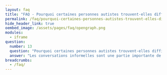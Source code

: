 ```yaml
---
layout: faq
title: "FAQ - Pourquoi certaines personnes autistes trouvent-elles difficile de parler de banalités ?"
permalink: /faq/pourquoi-certaines-personnes-autistes-trouvent-elles-difficile-de-parler-de-banalites
hide_header_link: true
oembed_image: /assets/pages/faq/opengraph.png
modules:
  - iframe
question: 
  number: 13
  question: "Pourquoi certaines personnes autistes trouvent-elles difficile de parler de banalités ?"
  answer: "Les conversations informelles sont une partie importante de la socialisation. Quand vous rencontrez un ami, vous lui demandez comment il va, ce qu'il a fait de son week-end. Si vous parlez à un étranger, vous parlez de la météo. Les personnes autistes peuvent trouver ces règles difficiles. Lui poser des questions sur ce qui l'intéresse ;Inclure tout le monde dans vos conversations, particulièrement sur les temps de pause et du repas ;Les conversations informelles ont souvent lieu sur les temps de pause et du repas. Essayez de fournir d'autres opportunités dans la journée pour que la personne autiste puisse s'impliquer dans vos conversations. "
breadcrumbs:
  - /faq/
---
```


